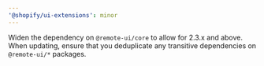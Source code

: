 ```yaml
---
'@shopify/ui-extensions': minor
---
```


Widen the dependency on `@remote-ui/core` to allow for 2.3.x and above. When updating, ensure that you deduplicate any transitive dependencies on `@remote-ui/*` packages.
